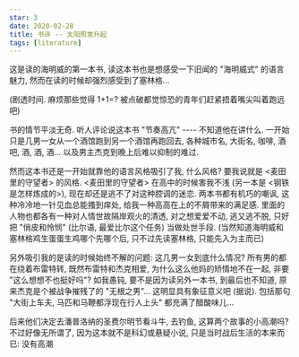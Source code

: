 ```yaml
---
star: 3
date: 2020-02-28
title: 书评 -- 太阳照常升起
tags: [literature]
---
```


这是读的海明威的第一本书, 读这本书也是想感受一下旧闻的 "海明威式" 的语言魅力, 然而在读的时候却强烈感受到了塞林格...

(剧透时间. 麻烦那些觉得 1+1=? 被点破都觉惊恐的青年们赶紧捂着嘴尖叫着跑远吧)

书的情节平淡无奇. 听人评论说这本书 "节奏高亢" ---- 不知道他在讲什么. 一开始只是几男一女从一个酒馆跑到另一个酒馆再跑回去, 各种城市名, 大街名, 咖啡, 酒吧, 酒, 酒, 酒... 以及男主杰克到晚上后难以抑制的难过.

然而这本书还是一开始就靠他的语言风格吸引了我, 什么风格? 要我说就是 <麦田里的守望者> 的风格. <麦田里的守望者> 在高中的时候害我不浅 (另一本是 <钢铁是怎样炼成的>), 现在却还是逃不了对这种腔调的迷恋. 两本书都有机巧的嘲讽, 这种冷冷地一针见血总能搔到痒处, 给我一种高高在上的不屑带来的满足感. 里面的人物也都各有一种对人情世故隔岸观火的清透, 对之想爱爱不动, 逃又逃不脱, 只好把 "俏皮和怜悯" (比尔语, 最爱比尔这个任务) 当做处世手段.
(当然知道海明威和塞林格鸡生蛋蛋生鸡哪个先哪个后, 只不过先读塞林格, 只能先入为主而已)

另外吸引我的是读的时候始终不解的问题: 这几男一女到底什么情况? 所有男的都在绕着布雷特转, 既然布雷特和杰克相爱, 为什么这么他妈的矫情地不在一起, 非要 "这么想想不也挺好吗"? 如我愚钝, 要不是因为读另外一本书, 到最后也不知道, 原来杰克是个被战争摧残了的 "无根之男"... 这明显具有象征意义吧 (据说). 包括那句 "大街上车夫, 马匹和马鞭都浮现在行人上头" 都充满了醋酸味儿...

后来他们决定去潘普洛纳的圣费尔明节看斗牛, 去钓鱼, 这算两个故事的小高潮吗? 不过好像无所谓了, 因为这本就不是科幻或悬疑小说, 只是当时战后生活的本来而已: 没有高潮
